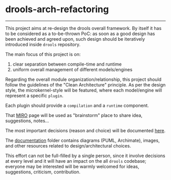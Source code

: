 # drools-arch-refactoring
-------------------------

This project aims at re-design the drools overall framework.
By itself it has to be considered as a to-be-thrown PoC: as soon as a good design has been achieved and agreed upon,
such design should be iteratively introduced inside `drools` repository.

The main focus of this project is on:
1. clear separation between compile-time and runtime
2. uniform overall management of different models/engines

Regarding the overall module organization/relationship, this project should follow the guidelines of the "Clean Architecture" principle.
As per the design style, the microkernel-style will be featured, where each model/engine will represent a specific `plugin`.

Each plugin should provide a `compilation` and a `runtime` component.

That [MIRO](https://miro.com/app/board/uXjVO7-T2EE=/) page will be used as "brainstorm" place to share idea, suggestions, notes...

The most important decisions (reason and choice) will be documented [here](https://docs.google.com/document/d/1n9rKcMh0qnP7R4DUb3xqanFZcN0q7SL8aBRoAdQDSH0).

The [documentation](./documentation) folder contains diagrams (PUML, Archimate), images, and other resources related to design/architectural choices.

This effort can not be full-filled by a single person, since it involve decisions at every level and it will have an impact on the all `drools` codebase; everyone may be interested will be warmly welcomed for ideas, suggestions, criticism, contribution.



